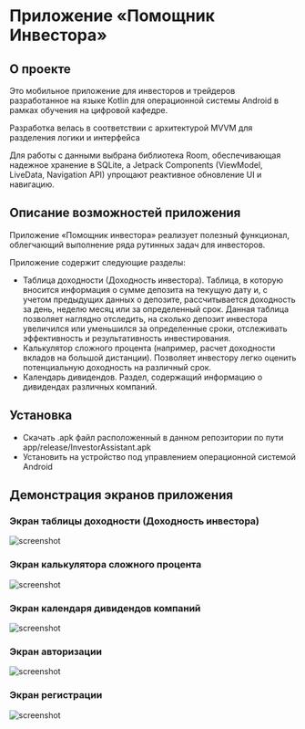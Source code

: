 # Приложение «Помощник Инвестора»
## О проекте
Это мобильное приложение для инвесторов и трейдеров разработанное на языке Kotlin для операционной системы Android в рамках обучения на цифровой кафедре. 

Разработка велась в соответствии с архитектурой MVVM для разделения логики и интерфейса

Для работы с данными выбрана библиотека Room, обеспечивающая
надежное хранение в SQLite, а Jetpack Components (ViewModel, LiveData, Navigation API) упрощают реактивное
обновление UI и навигацию. 
## Описание возможностей приложения
Приложение «Помощник инвестора» реализует полезный функционал, облегчающий выполнение ряда рутинных задач для инвесторов.

Приложение содержит следующие разделы:

- Таблица доходности (Доходность инвестора). Таблица, в которую вносится информация о сумме депозита на текущую дату и, с учетом предыдущих данных о депозите, рассчитывается доходность за день, неделю  месяц или за определенный срок. Данная таблица позволяет наглядно отследить, на сколько депозит инвестора увеличился или уменьшился за определенные сроки, отслеживать эффективность и результативность инвестирования.
- Калькулятор сложного процента (например, расчет доходности вкладов на большой дистанции). Позволяет инвестору легко оценить потенциальную доходность на различный срок.
- Календарь дивидендов. Раздел, содержащий информацию о дивидендах различных компаний.
## Установка
- Скачать .apk файл расположенный в данном репозитории по пути app/release/InvestorAssistant.apk
- Установить на устройство под управлением операционной системой Android
## Демонстрация экранов приложения
### Экран таблицы доходности (Доходность инвестора)
![screenshot](https://prusov-code.github.io/images/investor_assistant/investor_table.jpg)
### Экран калькулятора сложного процента
![screenshot](https://prusov-code.github.io/images/investor_assistant/compound_interest.jpg)
### Экран календаря дивидендов компаний
![screenshot](https://prusov-code.github.io/images/investor_assistant/dividend_calendar.jpg)
### Экран авторизации
![screenshot](https://prusov-code.github.io/images/investor_assistant/login.jpg)
### Экран регистрации
![screenshot](https://prusov-code.github.io/images/investor_assistant/signup.jpg)
